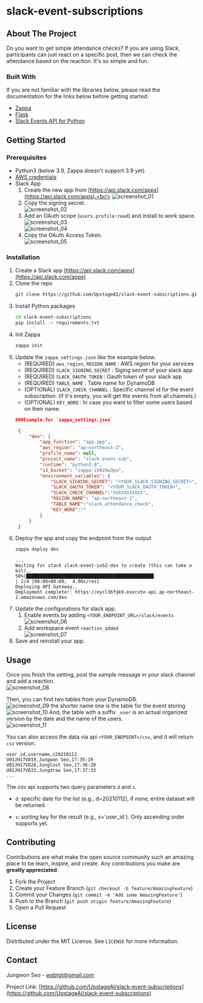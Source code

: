 # slack-event-subscriptions


<!-- ABOUT THE PROJECT -->
## About The Project

Do you want to get simple attendance checks? If you are using Slack, participants can just react on a specific post, then we can check the attendance based on the reaction. It's so simple and fun.


### Built With
If you are not familiar with the libraries below, please read the documentation for the links below before getting started.

* [Zappa](https://github.com/Miserlou/Zappa)
* [Flask](https://github.com/pallets/flask)
* [Slack Events API for Python](https://github.com/slackapi/python-slack-events-api)



<!-- GETTING STARTED -->
## Getting Started


### Prerequisites


* Python3 (below 3.9, Zappa doesn't support 3.9 yet)
* [AWS credentials](https://aws.amazon.com/blogs/security/a-new-and-standardized-way-to-manage-credentials-in-the-aws-sdks/)
* Slack App
    1. Create the new app from [https://api.slack.com/apps](https://api.slack.com/apps).<br/>
    ![screenshot_01](images/screen_shot_01.png)
    2. Copy the signing secret.<br/>
    ![screenshot_02](images/screen_shot_02.png)
    3. Add an OAuth scope (`users.profile:read`) and install to work space.<br/>
    ![screenshot_03](images/screen_shot_03.png)<br/>
    ![screenshot_04](images/screen_shot_04.png)<br/>
    4. Copy the OAuth Access Token.<br/>
    ![screenshot_05](images/screen_shot_05.png)
### Installation

1. Create a Slack app [https://api.slack.com/apps](https://api.slack.com/apps)
2. Clone the repo
   ```sh
   git clone https://github.com/UpstageAI/slack-event-subscriptions.git
   ```
3. Install Python packages
   ```sh
   cd slack-event-subscriptions
   pip install -r requirements.txt
   ```
4. Init Zappa
   ```sh
   zappa init
   ```
5. Update the `zappa_settings.json` like the example below.
    - (REQUIRED) `aws_region`, `REGION_NAME` : AWS region for your services
    - (REQUIRED) `SLACK_SIGNING_SECRET` :  Siging secret of your slack app
    - (REQUIRED) `SLACK_OAUTH_TOKEN` :  Oauth token of your slack app
    - (REQUIRED) `TABLE_NAME` : Table name for DynamoDB
    - (OPTIONAL) `SLACK_CHECK_CHANNEL` : Specific channel id for the event subscription. (if it's empty, you will get the events from all channels.)
    - (OPTIONAL) `KEY_WORD` : In case you want to filter some users based on their name.
   ```json
   ###Example for `zappa_settings.json`

    {
        "dev": {
            "app_function": "app.app",
            "aws_region": "ap-northeast-2",
            "profile_name": null,
            "project_name": "slack-event-sub",
            "runtime": "python3.8",
            "s3_bucket": "zappa-ih029w3pa",
            "environment_variables": {
                "SLACK_SIGNING_SECRET": "<YOUR_SLACK_SIGNING_SECRET>",
                "SLACK_OAUTH_TOKEN": "<YOUR_SLACK_OAUTH_TOKEN>",
                "SLACK_CHECK_CHANNEL":"XXXXXXXXXXX",
                "REGION_NAME": "ap-northeast-2",
                "TABLE_NAME":"slack_attendance_check",
                "KEY_WORD":""
            }
        }
    }
   ```
6. Deploy the app and copy the endpoint from the output
    ```sh
    zappa deploy dev
    ```
    ```
    ...
    Waiting for stack slack-event-sub2-dev to create (this can take a bit)..
    50%|███████████████████████████████████████████████                                               | 2/4 [00:09<00:09,  4.90s/res]
    Deploying API Gateway..
    Deployment complete!: https://eycl36fqk9.execute-api.ap-northeast-2.amazonaws.com/dev
    ```
7. Update the configurations for slack app.
    1. Enable events by adding `<YOUR_ENDPOINT_URL>/slack/events`<br/>
    ![screenshot_06](images/screen_shot_06.png)
    2. Add workspace event `reaction_added`<br/>
    ![screenshot_07](images/screen_shot_07.png)
8. Save and reinstall your app.
<!-- USAGE EXAMPLES -->
## Usage

Once you finish the setting, post the sample message in your slack channel and add a reaction.<br/>
![screenshot_08](images/screen_shot_08.png)

Then, you can find two tables from your DynamoDB.<br/>
![screenshot_09](images/screen_shot_09.png)
 the shorter name one is the table for the event storing <br/>
 ![screenshot_10](images/screen_shot_10.png)
 And, the table with a suffix `_user` is an actual organized version by the date and the name of the users.<br/>
![screenshot_11](images/screen_shot_11.png)

You can also access the data via api
`<YOUR_ENDPOINT>/csv`, and it will return `csv` version.
```csv
user_id,username,z20210112
U01JH17VD19,Jungwon Seo,17:35:19
U01JH17VD20,Junglost Seo,17:36:20
U01JH17VD33,Jungdraw Seo,17:37:33
...
```
The csv api supports two query parameters `d` and `s`. 
- `d`: specific date for the list (e.g., d=20210112), if none, entire dataset will be returned.

- `s`: sorting key for the result (e.g., s='user_id`). Only ascending order supports yet.






<!-- CONTRIBUTING -->
## Contributing

Contributions are what make the open source community such an amazing place to be learn, inspire, and create. Any contributions you make are **greatly appreciated**.

1. Fork the Project
2. Create your Feature Branch (`git checkout -b feature/AmazingFeature`)
3. Commit your Changes (`git commit -m 'Add some AmazingFeature'`)
4. Push to the Branch (`git push origin feature/AmazingFeature`)
5. Open a Pull Request



<!-- LICENSE -->
## License

Distributed under the MIT License. See `LICENSE` for more information.



<!-- CONTACT -->
## Contact

Jungwon Seo - wsbtgt@gmail.com

Project Link: [https://github.com/UpstageAI/slack-event-subscriptions](https://github.com/UpstageAI/slack-event-subscriptions)








